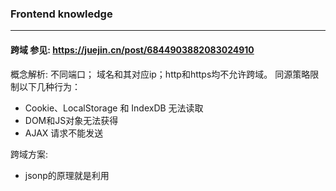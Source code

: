### Frontend knowledge
---

#### 跨域 参见: https://juejin.cn/post/6844903882083024910
概念解析: 不同端口； 域名和其对应ip；http和https均不允许跨域。
同源策略限制以下几种行为：  
* Cookie、LocalStorage 和 IndexDB 无法读取
* DOM和JS对象无法获得
* AJAX 请求不能发送

跨域方案:
* jsonp的原理就是利用<script>标签没有跨域限制，通过<script>标签src属性，发送带有callback参数的GET请求，服务端将接口返回数据拼凑到callback函数中，返回给浏览器，浏览器解析执行，从而前端拿到callback函数返回的数据。 jsonp的缺点：只能发送get一种请求。
* 跨域资源共享（CORS）    
它允许浏览器向跨源服务器，发出XMLHttpRequest请求，从而克服了AJAX只能同源使用的限制。 CORS需要浏览器和服务器同时支持。目前，所有浏览器都支持该功能，IE浏览器不能低于IE10。
例子：   
原生js:       
```js
<script>
var xhr = new XMLHttpRequest(); // IE8/9需用window.XDomainRequest兼容

// 前端设置是否带cookie
xhr.withCredentials = false;

xhr.open('post', 'http://tutu1234.xyz/1.php', true);
xhr.setRequestHeader('Content-Type', 'application/x-www-form-urlencoded');
xhr.send('user=admin');
	
xhr.onreadystatechange = function() {
    if (xhr.readyState == 4 && xhr.status == 200) {
        alert(xhr.responseText);
    }
};
</script>
```
后端php:     
```php
<?php
// 设置允许其他域名访问
header('Access-Control-Allow-Origin:*');
// 设置允许的响应类型
header('Access-Control-Allow-Methods:POST, GET');
// 设置允许的响应头
header('Access-Control-Allow-Headers:x-requested-with,content-type');
echo 'http://image.zhangxinxu.com/image/study/s/s128/mm'. rand(1,20) .'.jpg';
?>
```

